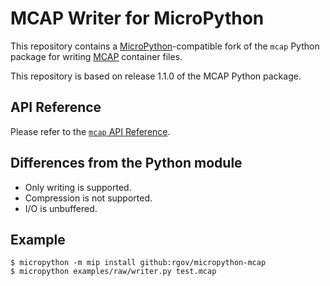 # MCAP Writer for MicroPython

This repository contains a [MicroPython][]-compatible fork of the `mcap` Python package for writing [MCAP][] container files.

  [MCAP]: https://mcap.dev/
  [MicroPython]: https://micropython.org/

This repository is based on release 1.1.0 of the MCAP Python package. 


## API Reference

Please refer to the [`mcap` API Reference][api].

  [api]: https://mcap.dev/docs/python/


## Differences from the Python module

  * Only writing is supported.
  * Compression is not supported.
  * I/O is unbuffered.


## Example

```
$ micropython -m mip install github:rgov/micropython-mcap
$ micropython examples/raw/writer.py test.mcap
```
